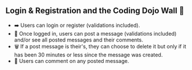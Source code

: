 ## Login & Registration and the Coding Dojo Wall 📝

* ➡️ Users can login or register (validations included).
* 💬 Once logged in, users can post a message (validations included) and/or see all posted messages and their comments.
* 🗑️ If a post message is their's, they can choose to delete it but only if it has been 30 minutes or less since the message was created.
* 💚 Users can comment on any posted message.
